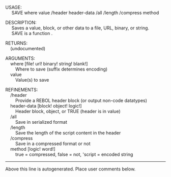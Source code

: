 USAGE:  
&nbsp;&nbsp;&nbsp;&nbsp;&nbsp;SAVE&nbsp;where&nbsp;value&nbsp;/header&nbsp;header-data&nbsp;/all&nbsp;/length&nbsp;/compress&nbsp;method  
  
DESCRIPTION:  
&nbsp;&nbsp;&nbsp;&nbsp;&nbsp;Saves&nbsp;a&nbsp;value,&nbsp;block,&nbsp;or&nbsp;other&nbsp;data&nbsp;to&nbsp;a&nbsp;file,&nbsp;URL,&nbsp;binary,&nbsp;or&nbsp;string.  
&nbsp;&nbsp;&nbsp;&nbsp;&nbsp;SAVE&nbsp;is&nbsp;a&nbsp;function&nbsp;.  
  
RETURNS:  
&nbsp;&nbsp;&nbsp;&nbsp;(undocumented)  
  
ARGUMENTS:  
&nbsp;&nbsp;&nbsp;&nbsp;where&nbsp;[file!&nbsp;url!&nbsp;binary!&nbsp;string!&nbsp;blank!]  
&nbsp;&nbsp;&nbsp;&nbsp;&nbsp;&nbsp;&nbsp;&nbsp;Where&nbsp;to&nbsp;save&nbsp;(suffix&nbsp;determines&nbsp;encoding)  
&nbsp;&nbsp;&nbsp;&nbsp;value  
&nbsp;&nbsp;&nbsp;&nbsp;&nbsp;&nbsp;&nbsp;&nbsp;Value(s)&nbsp;to&nbsp;save  
  
REFINEMENTS:  
&nbsp;&nbsp;&nbsp;&nbsp;/header  
&nbsp;&nbsp;&nbsp;&nbsp;&nbsp;&nbsp;&nbsp;&nbsp;Provide&nbsp;a&nbsp;REBOL&nbsp;header&nbsp;block&nbsp;(or&nbsp;output&nbsp;non-code&nbsp;datatypes)  
&nbsp;&nbsp;&nbsp;&nbsp;header-data&nbsp;[block!&nbsp;object!&nbsp;logic!]  
&nbsp;&nbsp;&nbsp;&nbsp;&nbsp;&nbsp;&nbsp;&nbsp;Header&nbsp;block,&nbsp;object,&nbsp;or&nbsp;TRUE&nbsp;(header&nbsp;is&nbsp;in&nbsp;value)  
&nbsp;&nbsp;&nbsp;&nbsp;/all  
&nbsp;&nbsp;&nbsp;&nbsp;&nbsp;&nbsp;&nbsp;&nbsp;Save&nbsp;in&nbsp;serialized&nbsp;format  
&nbsp;&nbsp;&nbsp;&nbsp;/length  
&nbsp;&nbsp;&nbsp;&nbsp;&nbsp;&nbsp;&nbsp;&nbsp;Save&nbsp;the&nbsp;length&nbsp;of&nbsp;the&nbsp;script&nbsp;content&nbsp;in&nbsp;the&nbsp;header  
&nbsp;&nbsp;&nbsp;&nbsp;/compress  
&nbsp;&nbsp;&nbsp;&nbsp;&nbsp;&nbsp;&nbsp;&nbsp;Save&nbsp;in&nbsp;a&nbsp;compressed&nbsp;format&nbsp;or&nbsp;not  
&nbsp;&nbsp;&nbsp;&nbsp;method&nbsp;[logic!&nbsp;word!]  
&nbsp;&nbsp;&nbsp;&nbsp;&nbsp;&nbsp;&nbsp;&nbsp;true&nbsp;=&nbsp;compressed,&nbsp;false&nbsp;=&nbsp;not,&nbsp;'script&nbsp;=&nbsp;encoded&nbsp;string  
___
Above this line is autogenerated. Place user comments below.